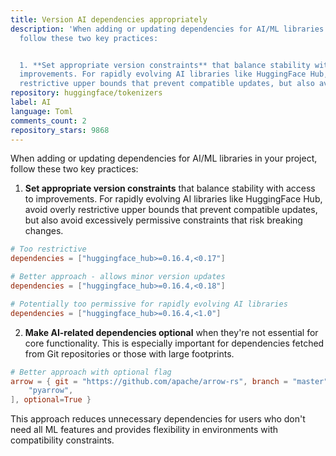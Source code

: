 ```yaml
---
title: Version AI dependencies appropriately
description: 'When adding or updating dependencies for AI/ML libraries in your project,
  follow these two key practices:


  1. **Set appropriate version constraints** that balance stability with access to
  improvements. For rapidly evolving AI libraries like HuggingFace Hub, avoid overly
  restrictive upper bounds that prevent compatible updates, but also avoid excessively...'
repository: huggingface/tokenizers
label: AI
language: Toml
comments_count: 2
repository_stars: 9868
---
```


When adding or updating dependencies for AI/ML libraries in your project, follow these two key practices:

1. **Set appropriate version constraints** that balance stability with access to improvements. For rapidly evolving AI libraries like HuggingFace Hub, avoid overly restrictive upper bounds that prevent compatible updates, but also avoid excessively permissive constraints that risk breaking changes.

```toml
# Too restrictive
dependencies = ["huggingface_hub>=0.16.4,<0.17"]

# Better approach - allows minor version updates
dependencies = ["huggingface_hub>=0.16.4,<0.18"]

# Potentially too permissive for rapidly evolving AI libraries
dependencies = ["huggingface_hub>=0.16.4,<1.0"]
```

2. **Make AI-related dependencies optional** when they're not essential for core functionality. This is especially important for dependencies fetched from Git repositories or those with large footprints.

```toml
# Better approach with optional flag
arrow = { git = "https://github.com/apache/arrow-rs", branch = "master", features = [
    "pyarrow",
], optional=True }
```

This approach reduces unnecessary dependencies for users who don't need all ML features and provides flexibility in environments with compatibility constraints.